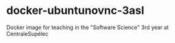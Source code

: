 # docker-ubuntunovnc-3asl
Docker image for teaching in the "Software Science" 3rd year at CentraleSupélec
